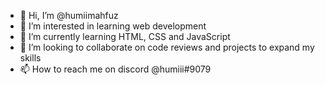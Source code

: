 - 👋 Hi, I’m @humiimahfuz
- 👀 I’m interested in learning web development
- 🌱 I’m currently learning HTML, CSS and JavaScript
- 💞️ I’m looking to collaborate on code reviews and projects to expand my skills
- 📫 How to reach me on discord @humiii#9079

<!---
humiimahfuz/humiimahfuz is a ✨ special ✨ repository because its `README.md` (this file) appears on your GitHub profile.
You can click the Preview link to take a look at your changes.
--->
